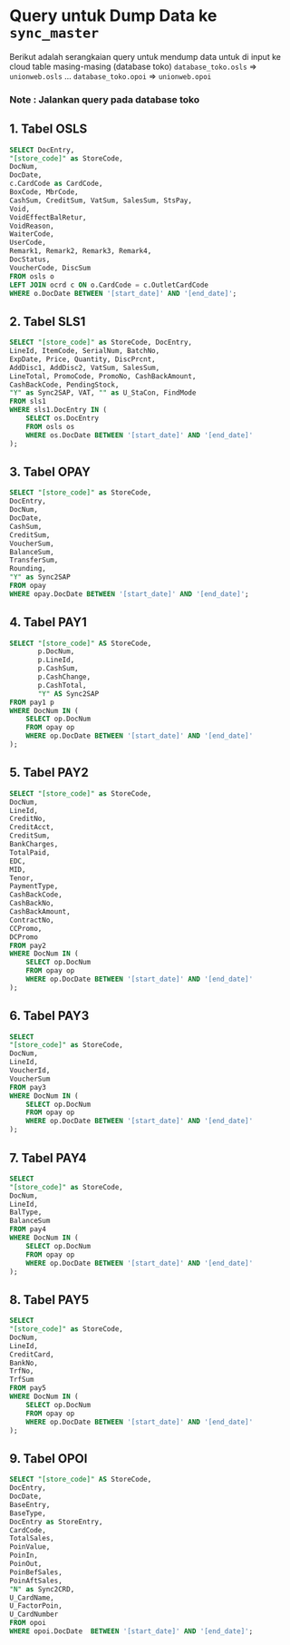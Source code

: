 # Query untuk Dump Data ke `sync_master`

Berikut adalah serangkaian query untuk mendump data untuk di input ke cloud table masing-masing (database toko)
`database_toko.osls` => `unionweb.osls`
...
`database_toko.opoi` => `unionweb.opoi`

### Note : Jalankan query pada database toko
## **1. Tabel OSLS**

```sql
SELECT DocEntry,
"[store_code]" as StoreCode,
DocNum,
DocDate,
c.CardCode as CardCode,
BoxCode, MbrCode,
CashSum, CreditSum, VatSum, SalesSum, StsPay,
Void,
VoidEffectBalRetur,
VoidReason,
WaiterCode,
UserCode,
Remark1, Remark2, Remark3, Remark4,
DocStatus,
VoucherCode, DiscSum
FROM osls o
LEFT JOIN ocrd c ON o.CardCode = c.OutletCardCode
WHERE o.DocDate BETWEEN '[start_date]' AND '[end_date]';
```

## **2. Tabel SLS1**

```sql
SELECT "[store_code]" as StoreCode, DocEntry,
LineId, ItemCode, SerialNum, BatchNo,
ExpDate, Price, Quantity, DiscPrcnt,
AddDisc1, AddDisc2, VatSum, SalesSum,
LineTotal, PromoCode, PromoNo, CashBackAmount,
CashBackCode, PendingStock,
"Y" as Sync2SAP, VAT, "" as U_StaCon, FindMode
FROM sls1
WHERE sls1.DocEntry IN (
    SELECT os.DocEntry
    FROM osls os
    WHERE os.DocDate BETWEEN '[start_date]' AND '[end_date]'
);
```

## **3. Tabel OPAY**

```sql
SELECT "[store_code]" as StoreCode,
DocEntry,
DocNum,
DocDate,
CashSum,
CreditSum,
VoucherSum,
BalanceSum,
TransferSum,
Rounding,
"Y" as Sync2SAP
FROM opay
WHERE opay.DocDate BETWEEN '[start_date]' AND '[end_date]';
```

## **4. Tabel PAY1**

```sql
SELECT "[store_code]" AS StoreCode,
       p.DocNum,
       p.LineId,
       p.CashSum,
       p.CashChange,
       p.CashTotal,
       "Y" AS Sync2SAP
FROM pay1 p
WHERE DocNum IN (
    SELECT op.DocNum
    FROM opay op
    WHERE op.DocDate BETWEEN '[start_date]' AND '[end_date]'
);
```

## **5. Tabel PAY2**

```sql
SELECT "[store_code]" as StoreCode,
DocNum,
LineId,
CreditNo,
CreditAcct,
CreditSum,
BankCharges,
TotalPaid,
EDC,
MID,
Tenor,
PaymentType,
CashBackCode,
CashBackNo,
CashBackAmount,
ContractNo,
CCPromo,
DCPromo
FROM pay2
WHERE DocNum IN (
    SELECT op.DocNum
    FROM opay op
    WHERE op.DocDate BETWEEN '[start_date]' AND '[end_date]'
);
```

## **6. Tabel PAY3**

```sql
SELECT
"[store_code]" as StoreCode,
DocNum,
LineId,
VoucherId,
VoucherSum
FROM pay3
WHERE DocNum IN (
    SELECT op.DocNum
    FROM opay op
    WHERE op.DocDate BETWEEN '[start_date]' AND '[end_date]'
);
```

## **7. Tabel PAY4**

```sql
SELECT
"[store_code]" as StoreCode,
DocNum,
LineId,
BalType,
BalanceSum
FROM pay4
WHERE DocNum IN (
    SELECT op.DocNum
    FROM opay op
    WHERE op.DocDate BETWEEN '[start_date]' AND '[end_date]'
);
```

## **8. Tabel PAY5**

```sql
SELECT
"[store_code]" as StoreCode,
DocNum,
LineId,
CreditCard,
BankNo,
TrfNo,
TrfSum
FROM pay5
WHERE DocNum IN (
    SELECT op.DocNum
    FROM opay op
    WHERE op.DocDate BETWEEN '[start_date]' AND '[end_date]'
);
```

## **9. Tabel OPOI**

```sql
SELECT "[store_code]" AS StoreCode,
DocEntry,
DocDate,
BaseEntry,
BaseType,
DocEntry as StoreEntry,
CardCode,
TotalSales,
PoinValue,
PoinIn,
PoinOut,
PoinBefSales,
PoinAftSales,
"N" as Sync2CRD,
U_CardName,
U_FactorPoin,
U_CardNumber
FROM opoi
WHERE opoi.DocDate  BETWEEN '[start_date]' AND '[end_date]';
```
